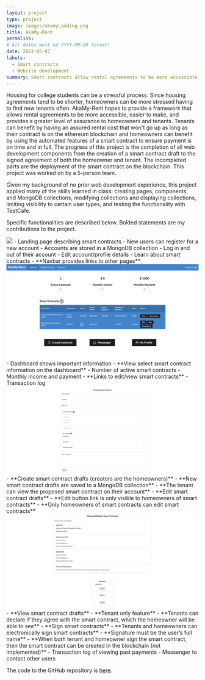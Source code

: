 ```yaml
---
layout: project
type: project
image: images/akamyLanding.png
title: AkaMy-Rent
permalink: 
# All dates must be YYYY-MM-DD format!
date: 2022-05-07
labels:
  - Smart contracts
  - Website development
summary: Smart contracts allow rental agreements to be more accessible, easier to make, and provides a greater level of assurance to homeowners and tenants.
---
```


Housing for college students can be a stressful process. Since housing agreements tend to be shorter, homeowners can be more stressed having to find new tenants often. AkaMy-Rent hopes to provide a framework that allows rental agreements to be more accessible, easier to make, and provides a greater level of assurance to homeowners and tenants. Tenants can benefit by having an assured rental cost that won't go up as long as their contract is on the ethereum blockchain and homeowners can benefit by using the automated features of a smart contract to ensure payment is on time and in full. The progress of this project is the completion of all web development components from the creation of a smart contract draft to the signed agreement of both the homeowner and tenant. The incompleted parts are the deployment of the smart contract on the blockchain. This project was worked on by a 5-person team.

Given my background of no prior web development experience, this project applied many of the skills learned in class: creating pages, components, and MongoDB collections, modifying collections and displaying collections, limiting visibility to certain user types, and testing the functionality with TestCafe.

Specific functionalities are described below. Bolded statements are my contributions to the project.

<img class="ui massive image" src="../images/akamyLanding.png">
- Landing page describing smart contracts
- New users can register for a new account
  - Accounts are stored in a MongoDB collection
- Log in and out of their account
- Edit account/profile details
- Learn about smart contracts
- **Navbar provides links to other pages**


<img class="ui massive image" src="../images/akamyDashboard.png">
- Dashboard shows important information
  - **View select smart contract information on the dashboard**
  - Number of active smart contracts
  - Monthly income and payment
  - **Links to edit/view smart contracts**
  - Transaction log


<img class="ui massive image" src="../images/akamyCreate.png">
- **Create smart contract drafts (creators are the homeowners)**
  - **New smart contract drafts are saved to a MongoDB collection**
  - **The tenant can view the proposed smart contract on their account**
- **Edit smart contract drafts**
  - **Edit button link is only visible to homeowners of smart contracts**
  - **Only homeowners of smart contracts can edit smart contracts**


<img class="ui massive image" src="../images/akamyTenantSign.png">
- **View smart contract drafts**
  - **Tenant only feature**
  - **Tenants can declare if they agree with the smart contract, which the homeowner will be able to see**
- **Sign smart contracts**
  - **Tenants and homeowners can electronically sign smart contracts**
  - **Signature must be the user’s full name**
  - **When both tenant and homeowner sign the smart contract, then the smart contract can be created in the blockchain (not implemented)**
- Transaction log of viewing past payments
- Messenger to contact other users

The code to the GitHub repository is [here](https://github.com/akamy-rent/akamy-rent).

